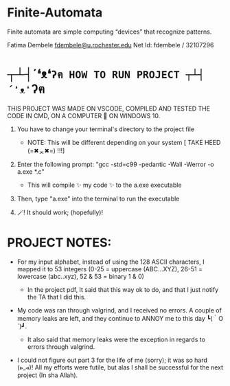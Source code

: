 # Finite-Automata
Finite automata are simple computing “devices” that recognize patterns.

Fatima Dembele
fdembele@u.rochester.edu
Net Id: fdembele / 32107296


# ┬┴┤´❛ᴥ❛`ʔฅ HOW TO RUN PROJECT ┬┴┤´❛ᴥ❛`ʔฅ 

THIS PROJECT WAS MADE ON VSCODE, COMPILED AND TESTED THE CODE IN CMD, ON A COMPUTER 🏃 ON WINDOWS 10. 

1. You have to change your terminal's directory to the project file 
	- NOTE: This will be different depending on your system [ TAKE HEED (=✖ᆽ✖=) !!!]

2. Enter the following prompt: "gcc -std=c99 -pedantic -Wall -Werror -o a.exe *.c" 
	- This will compile ✨ my code ✨ to the a.exe executable

3. Then, type "a.exe" into the terminal to run the executable

4. 🪄! It should work; (hopefully)! 



# PROJECT NOTES:

- For my input alphabet, instead of using the 128 ASCII characters, I mapped it to 53 integers (0-25 = uppercase (ABC...XYZ), 26-51 = lowercase (abc..xyz), 52 & 53 = binary 1 & 0)
	- In the project pdf, It said that this way ok to do, and that I just notify the TA that I did this. 

- My code was ran through valgrind, and I received no errors. A couple of memory leaks are left, and they continue to ANNOY me to this day ┗(｀O ´)┛. 
	- It also said that memory leaks were the exception in regards to errors through valgrind.

- I could not figure out part 3 for the life of me (sorry); it was so hard (⩺_⩹)! All my efforts were futile, but alas I shall be successful for the next project (In sha Allah).







